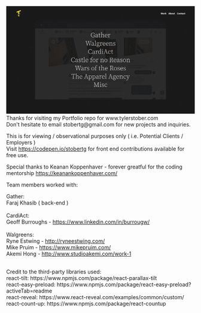
<img src="./src/images/global/siteshot.jpg" alt="Tyler Stober Portfolio" />
<br/>
Thanks for visiting my Portfolio repo for www.tylerstober.com
<br/>
Don't hesitate to email stobertg@gmail.com for new projects and inquiries.

This is for viewing / observational purposes only ( i.e. Potential Clients / Employers )
<br/>
Visit https://codepen.io/stobertg for front end contributions available for free use.

Special thanks to Keanan Koppenhaver - forever greatful for the coding mentorship
https://keanankoppenhaver.com/

Team members worked with:

Gather: 
<br/>
Faraj Khasib ( back-end ) 
<br/><br/>
CardiAct: 
<br/>
Geoff Burroughs - https://www.linkedin.com/in/burrougw/
<br/><br/>
Walgreens: 
<br/>
Ryne Estwing - http://ryneestwing.com/ 
<br/>
Mike Pruim - https://www.mikepruim.com/ 
<br/>
Akemi Hong - http://www.studioakemi.com/work-1

<br/>
Credit to the third-party libraries used:
<br/>
react-tilt: https://www.npmjs.com/package/react-parallax-tilt
<br/>
react-easy-preload: https://www.npmjs.com/package/react-easy-preload?activeTab=readme
<br/>
react-reveal: https://www.react-reveal.com/examples/common/custom/
<br/>
react-count-up: https://www.npmjs.com/package/react-countup
